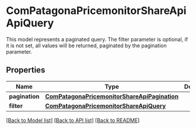 # ComPatagonaPricemonitorShareApiApiQuery

This model represents a paginated query. The filter parameter is optional, if it is not set, all values will be returned, paginated by the pagination parameter.
## Properties
Name | Type | Description | Notes
------------ | ------------- | ------------- | -------------
**pagination** | [**ComPatagonaPricemonitorShareApiPagination**](ComPatagonaPricemonitorShareApiPagination.md) |  | 
**filter** | [**ComPatagonaPricemonitorShareApiQuery**](ComPatagonaPricemonitorShareApiQuery.md) |  | [optional] 

[[Back to Model list]](../README.md#documentation-for-models) [[Back to API list]](../README.md#documentation-for-api-endpoints) [[Back to README]](../README.md)


